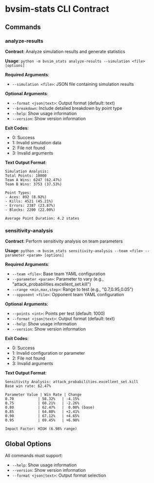 # bvsim-stats CLI Contract

## Commands

### analyze-results
**Contract**: Analyze simulation results and generate statistics

**Usage**: `python -m bvsim_stats analyze-results --simulation <file> [options]`

**Required Arguments**:
- `--simulation <file>`: JSON file containing simulation results

**Optional Arguments**:
- `--format <json|text>`: Output format (default: text)
- `--breakdown`: Include detailed breakdown by point type
- `--help`: Show usage information
- `--version`: Show version information

**Exit Codes**:
- 0: Success
- 1: Invalid simulation data
- 2: File not found
- 3: Invalid arguments

**Text Output Format**:
```
Simulation Analysis:
Total Points: 10000
Team A Wins: 6247 (62.47%)
Team B Wins: 3753 (37.53%)

Point Types:
- Aces: 892 (8.92%)
- Kills: 4521 (45.21%) 
- Errors: 2387 (23.87%)
- Blocks: 2200 (22.00%)

Average Point Duration: 4.2 states
```

### sensitivity-analysis
**Contract**: Perform sensitivity analysis on team parameters

**Usage**: `python -m bvsim_stats sensitivity-analysis --team <file> --parameter <param> [options]`

**Required Arguments**:
- `--team <file>`: Base team YAML configuration
- `--parameter <param>`: Parameter to vary (e.g., "attack_probabilities.excellent_set.kill")
- `--range <min,max,step>`: Range to test (e.g., "0.7,0.95,0.05")
- `--opponent <file>`: Opponent team YAML configuration

**Optional Arguments**:
- `--points <int>`: Points per test (default: 1000)
- `--format <json|text>`: Output format (default: text)
- `--help`: Show usage information
- `--version`: Show version information

**Exit Codes**:
- 0: Success
- 1: Invalid configuration or parameter
- 2: File not found
- 3: Invalid arguments

**Text Output Format**:
```
Sensitivity Analysis: attack_probabilities.excellent_set.kill
Base win rate: 62.47%

Parameter Value | Win Rate | Change
0.70           | 58.32%   | -4.15%
0.75           | 60.21%   | -2.26%  
0.80           | 62.47%   |  0.00% (base)
0.85           | 64.88%   | +2.41%
0.90           | 67.12%   | +4.65%
0.95           | 69.45%   | +6.98%

Impact Factor: HIGH (6.98% range)
```

## Global Options
All commands must support:
- `--help`: Show usage information
- `--version`: Show version information
- `--format <json|text>`: Output format selection